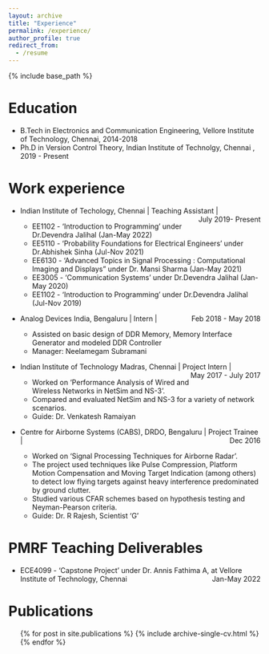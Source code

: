 ```yaml
---
layout: archive
title: "Experience"
permalink: /experience/
author_profile: true
redirect_from:
  - /resume
---
```


{% include base_path %}

Education
======
* B.Tech in Electronics and Communication Engineering, Vellore Institute of Technology, Chennai, 2014-2018
* Ph.D in Version Control Theory, Indian Institute of Technolgy, Chennai , 2019 - Present

Work experience
======
* Indian Institute of Techology, Chennai | Teaching Assistant |<span style="float:right">  July 2019- Present </span>
    * EE1102 - ‘Introduction to Programming’ under Dr.Devendra Jalihal (Jan-May 2022)
    * EE5110 - ‘Probability Foundations for Electrical Engineers’ under Dr.Abhishek Sinha (Jul-Nov 2021)
    * EE6130 - ‘Advanced Topics in Signal Processing : Computational Imaging and Displays” under Dr. Mansi Sharma (Jan-May 2021)
    * EE3005 - ‘Communication Systems’ under Dr.Devendra Jalihal (Jan-May 2020)
    * EE1102 - ‘Introduction to Programming’ under Dr.Devendra Jalihal (Jul-Nov 2019)


* Analog Devices India, Bengaluru | Intern | <span style="float:right">  Feb 2018 - May 2018 </span>     
  * Assisted on basic design of DDR Memory, Memory Interface Generator and modeled DDR Controller
  * Manager: Neelamegam Subramani

*  Indian Institute of Technology Madras, Chennai | Project Intern | <span style="float:right"> May 2017 - July 2017 </span>   
    * Worked on ‘Performance Analysis of Wired and Wireless Networks in NetSim and NS-3’. 
    * Compared and evaluated NetSim and NS-3 for a variety of network scenarios.
    * Guide: Dr. Venkatesh Ramaiyan

* Centre for Airborne Systems (CABS), DRDO, Bengaluru | Project Trainee | <span style="float:right">  Dec 2016</span>
    * Worked on ‘Signal Processing Techniques for Airborne Radar’. 
    * The project used techniques like Pulse Compression, Platform Motion Compensation and Moving Target Indication (among others) to detect low flying targets against heavy interference predominated by ground clutter. 
    * Studied various CFAR schemes based on hypothesis testing and Neyman-Pearson criteria.
    * Guide: Dr. R Rajesh, Scientist ‘G’



PMRF Teaching Deliverables
=====

* ECE4099 - ‘Capstone Project’ under Dr. Annis Fathima A, at Vellore Institute of Technology, Chennai <span style="float:right">  Jan-May 2022</span>

<!-- Skills
======
* Skill 1
* Skill 2
  * Sub-skill 2.1
  * Sub-skill 2.2
  * Sub-skill 2.3
* Skill 3 -->

Publications
======
  <ul>{% for post in site.publications %}
    {% include archive-single-cv.html %}
  {% endfor %}</ul>
  
<!-- Talks
======
  <ul>{% for post in site.talks %}
    {% include archive-single-talk-cv.html %}
  {% endfor %}</ul> -->
  
<!-- Teaching
======
  <ul>{% for post in site.teaching %}
    {% include archive-single-cv.html %}
  {% endfor %}</ul>
  
Service and leadership
======
* Currently signed in to 43 different slack teams -->
